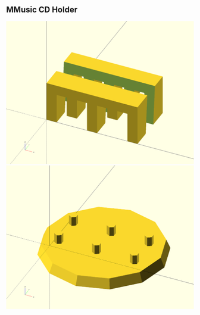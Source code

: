 ## MMusic CD Holder


![MMusic CD Holder](./MMusicCDHolder.png)
![MMusic CD Holder Base](./MMusicCDHolderBase.png)
